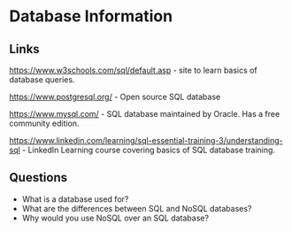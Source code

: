 # Database Information

## Links

https://www.w3schools.com/sql/default.asp - site to learn basics of database queries.

https://www.postgresql.org/ - Open source SQL database

https://www.mysql.com/ - SQL database maintained by Oracle.  Has a free community edition.

https://www.linkedin.com/learning/sql-essential-training-3/understanding-sql - LinkedIn Learning course covering basics of SQL database training.


## Questions

* What is a database used for?
* What are the differences between SQL and NoSQL databases?
* Why would you use NoSQL over an SQL database?
